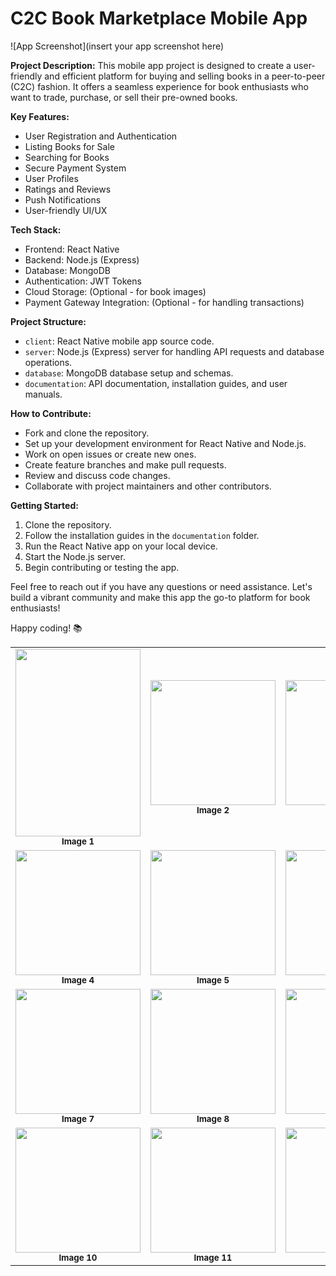 

# C2C Book Marketplace Mobile App

![App Screenshot](insert your app screenshot here)

**Project Description:**
This mobile app project is designed to create a user-friendly and efficient platform for buying and selling books in a peer-to-peer (C2C) fashion. It offers a seamless experience for book enthusiasts who want to trade, purchase, or sell their pre-owned books.

**Key Features:**
- User Registration and Authentication
- Listing Books for Sale
- Searching for Books
- Secure Payment System
- User Profiles
- Ratings and Reviews
- Push Notifications
- User-friendly UI/UX

**Tech Stack:**
- Frontend: React Native
- Backend: Node.js (Express)
- Database: MongoDB
- Authentication: JWT Tokens
- Cloud Storage: (Optional - for book images)
- Payment Gateway Integration: (Optional - for handling transactions)

**Project Structure:**
- `client`: React Native mobile app source code.
- `server`: Node.js (Express) server for handling API requests and database operations.
- `database`: MongoDB database setup and schemas.
- `documentation`: API documentation, installation guides, and user manuals.

**How to Contribute:**
- Fork and clone the repository.
- Set up your development environment for React Native and Node.js.
- Work on open issues or create new ones.
- Create feature branches and make pull requests.
- Review and discuss code changes.
- Collaborate with project maintainers and other contributors.

**Getting Started:**
1. Clone the repository.
2. Follow the installation guides in the `documentation` folder.
3. Run the React Native app on your local device.
4. Start the Node.js server.
5. Begin contributing or testing the app.



Feel free to reach out if you have any questions or need assistance. Let's build a vibrant community and make this app the go-to platform for book enthusiasts!

Happy coding! 📚


<table>
  <tr>
    <td align="center"><img src="https://github.com/SarangaSiriwardhana9/KeepIt/assets/99233703/469607e3-8d23-4f2e-9e18-1574cef3bf2c" width="200" height="300"><br /><sub><b>Image 1</b></sub></td>
    <td align="center"><img src="https://github.com/SarangaSiriwardhana9/KeepIt/assets/99233703/72d157b5-35a2-45dd-9cea-2ded8296d825" width="200" height="200"><br /><sub><b>Image 2</b></sub></td>
    <td align="center"><img src="https://github.com/SarangaSiriwardhana9/KeepIt/assets/99233703/9a81146a-89c5-4f00-8ad4-0e3c88304fa8" width="200" height="200"><br /><sub><b>Image 3</b></sub></td>
  </tr>
  <tr>
    <td align="center"><img src="https://github.com/SarangaSiriwardhana9/KeepIt/assets/99233703/e3bdf48c-a524-4d75-acd5-f18bc2d29020" width="200" height="200"><br /><sub><b>Image 4</b></sub></td>
    <td align="center"><img src="https://github.com/SarangaSiriwardhana9/KeepIt/assets/99233703/a06a37ea-9508-4d90-8abf-26cf04082a23" width="200" height="200"><br /><sub><b>Image 5</b></sub></td>
    <td align="center"><img src="https://github.com/SarangaSiriwardhana9/KeepIt/assets/99233703/c6240d05-9cb5-4b61-8032-08ddc081815c" width="200" height="200"><br /><sub><b>Image 6</b></sub></td>
  </tr>
  <tr>
    <td align="center"><img src="https://github.com/SarangaSiriwardhana9/KeepIt/assets/99233703/6ade2f2c-c616-48f5-a1af-9de51f5d8a09" width="200" height="200"><br /><sub><b>Image 7</b></sub></td>
    <td align="center"><img src="https://github.com/SarangaSiriwardhana9/KeepIt/assets/99233703/b2c1491b-ce3c-43b3-9d4d-59030cc70c7a" width="200" height="200"><br /><sub><b>Image 8</b></sub></td>
    <td align="center"><img src="https://github.com/SarangaSiriwardhana9/KeepIt/assets/99233703/342113d4-01f5-4fae-8a64-7edbbd0101f9" width="200" height="200"><br /><sub><b>Image 9</b></sub></td>
  </tr>
  <tr>
    <td align="center"><img src="https://github.com/SarangaSiriwardhana9/KeepIt/assets/99233703/6b00853d-b182-45e8-9c32-a3ae1010bd40" width="200" height="200"><br /><sub><b>Image 10</b></sub></td>
    <td align="center"><img src="https://github.com/SarangaSiriwardhana9/KeepIt/assets/99233703/da451747-b972-4fe9-a845-886c761fda51" width="200" height="200"><br /><sub><b>Image 11</b></sub></td>
    <td align="center"><img src="https://github.com/SarangaSiriwardhana9/KeepIt/assets/99233703/76d11269-c0c7-434a-9db8-6dfce7a62aa0" width="200" height="200"><br /><sub><b>Image 12</b></sub></td>
  </tr>
</table>

